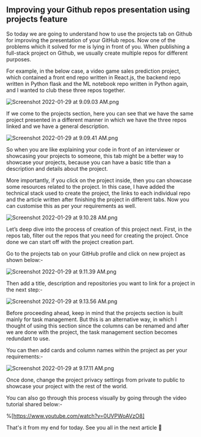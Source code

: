 ## Improving your Github repos presentation using projects feature

So today we are going to understand how to use the projects tab on Github for improving the presentation of your GitHub repos. Now one of the problems which it solved for me is lying in front of you. When publishing a full-stack project on Github, we usually create multiple repos for different purposes.

For example, in the below case, a video game sales prediction project, which contained a front end repo written in React.js, the backend repo written in Python flask and the ML notebook repo written in Python again, and I wanted to club these three repos together.

![Screenshot 2022-01-29 at 9.09.03 AM.png](https://cdn.hashnode.com/res/hashnode/image/upload/v1643427550800/PrX-yxpIr.png)

If we come to the projects section, here you can see that we have the same project presented in a different manner in which we have the three repos linked and we have a general description. 

![Screenshot 2022-01-29 at 9.09.41 AM.png](https://cdn.hashnode.com/res/hashnode/image/upload/v1643427594288/Q4WGjrZXV.png)

So when you are like explaining your code in front of an interviewer or showcasing your projects to someone, this tab might be a better way to showcase your projects, because you can have a basic title than a description and details about the project.

More importantly, if you click on the project inside, then you can showcase some resources related to the project. 
In this case, I have added the technical stack used to create the project, the links to each individual repo and the article written after finishing the project in different tabs. Now you can customise this as per your requirements as well.

![Screenshot 2022-01-29 at 9.10.28 AM.png](https://cdn.hashnode.com/res/hashnode/image/upload/v1643427641499/zm06zimr3J.png)

Let’s deep dive into the process of creation of this project next. 
First, in the repos tab, filter out the repos that you need for creating the project. Once done we can start off with the project creation part.

Go to the projects tab on your GitHub profile and click on new project as shown below:-

![Screenshot 2022-01-29 at 9.11.39 AM.png](https://cdn.hashnode.com/res/hashnode/image/upload/v1643427755778/DMOIHKtN2.png)

Then add a title, description and repositories you want to link for a project in the next step:-


![Screenshot 2022-01-29 at 9.13.56 AM.png](https://cdn.hashnode.com/res/hashnode/image/upload/v1643427904903/whOhdblOu.png)

Before proceeding ahead, keep in mind that the projects section is built mainly for task management. But this is an alternative way, in which I thought of using this section since the columns can be renamed and after we are done with the project, the task management section becomes redundant to use.

You can then add cards and column names within the project as per your requirements:-

![Screenshot 2022-01-29 at 9.17.11 AM.png](https://cdn.hashnode.com/res/hashnode/image/upload/v1643428038554/5m3hGoFjL.png)

Once done, change the project privacy settings from private to public to showcase your project with the rest of the world. 

You can also go through this process visually by going through the video tutorial shared below:-

%[https://www.youtube.com/watch?v=0UVPWoAVzO8]

That's it from my end for today. See you all in the next article 👋
